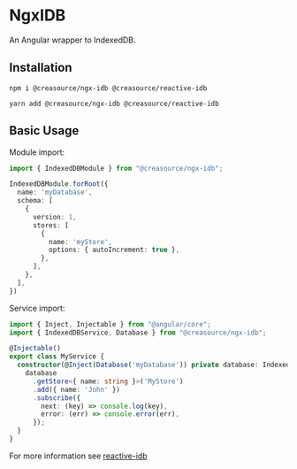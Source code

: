 # NgxIDB

An Angular wrapper to IndexedDB.

## Installation

```
npm i @creasource/ngx-idb @creasource/reactive-idb
```

```
yarn add @creasource/ngx-idb @creasource/reactive-idb
```

## Basic Usage

Module import:
```ts
import { IndexedDBModule } from "@creasource/ngx-idb";

IndexedDBModule.forRoot({
  name: 'myDatabase',
  schema: [
    {
      version: 1,
      stores: [
        {
          name: 'myStore',
          options: { autoIncrement: true },
        },
      ],
    },
  ],
})
```

Service import:

```ts
import { Inject, Injectable } from "@angular/core";
import { IndexedDBService, Database } from "@creasource/ngx-idb";

@Injectable()
export class MyService {
  constructor(@Inject(Database('myDatabase')) private database: IndexedDBService) {
    database
      .getStore<{ name: string }>('MyStore')
      .add({ name: 'John' })
      .subscribe({
        next: (key) => console.log(key),
        error: (err) => console.error(err),
      });
  }
}
```

For more information see [reactive-idb](https://github.com/creasource/reactive-idb)
